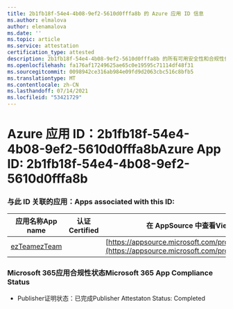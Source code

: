 ```yaml
---
title: 2b1fb18f-54e4-4b08-9ef2-5610d0fffa8b 的 Azure 应用 ID 信息
ms.author: elmalova
author: elenamalova
ms.date: ''
ms.topic: article
ms.service: attestation
certification_type: attested
description: 2b1fb18f-54e4-4b08-9ef2-5610d0fffa8b 的所有可用安全性和合规性信息。
ms.openlocfilehash: fa176af17249625ae65c0e19595c71114df48f31
ms.sourcegitcommit: 0098942ce316ab984e09fd9d2063cbc516c8bfb5
ms.translationtype: MT
ms.contentlocale: zh-CN
ms.lasthandoff: 07/14/2021
ms.locfileid: "53421729"
---
```

# <a name="azure-app-id-2b1fb18f-54e4-4b08-9ef2-5610d0fffa8b"></a><span data-ttu-id="efbec-103">Azure 应用 ID：2b1fb18f-54e4-4b08-9ef2-5610d0fffa8b</span><span class="sxs-lookup"><span data-stu-id="efbec-103">Azure App ID: 2b1fb18f-54e4-4b08-9ef2-5610d0fffa8b</span></span>


### <a name="apps-associated-with-this-id"></a><span data-ttu-id="efbec-104">与此 ID 关联的应用：</span><span class="sxs-lookup"><span data-stu-id="efbec-104">Apps associated with this ID:</span></span>
| <span data-ttu-id="efbec-105">**应用名称**</span><span class="sxs-lookup"><span data-stu-id="efbec-105">**App name**</span></span> | <span data-ttu-id="efbec-106">**认证**</span><span class="sxs-lookup"><span data-stu-id="efbec-106">**Certified**</span></span> | <span data-ttu-id="efbec-107">**在 AppSource 中查看**</span><span class="sxs-lookup"><span data-stu-id="efbec-107">**View in AppSource**</span></span> |
|-|-|-|
| [<span data-ttu-id="efbec-108">ezTeam</span><span class="sxs-lookup"><span data-stu-id="efbec-108">ezTeam</span></span>](https://docs.microsoft.com/en-us/microsoft-365-app-certification/forward/WA200002546) |  | [https://appsource.microsoft.com/product/office/WA200002546](https://appsource.microsoft.com/product/office/WA200002546) |

### <a name="microsoft-365-app-compliance-status"></a><span data-ttu-id="efbec-109">Microsoft 365应用合规性状态</span><span class="sxs-lookup"><span data-stu-id="efbec-109">Microsoft 365 App Compliance Status</span></span>
- <span data-ttu-id="efbec-110">Publisher证明状态：已完成</span><span class="sxs-lookup"><span data-stu-id="efbec-110">Publisher Attestaton Status: Completed</span></span>
